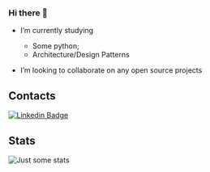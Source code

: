 ### Hi there 👋

- I’m currently studying
  - Some python;
  - Architecture/Design Patterns

- I’m looking to collaborate on any open source projects

## Contacts
[![Linkedin Badge](https://img.shields.io/badge/-LinkedIn-blue?style=flat-square&logo=Linkedin&logoColor=white)](https://www.linkedin.com/in/daniel-b-350621125/)

## Stats

![Just some stats](https://github-readme-stats.vercel.app/api/top-langs/?username=dnbtr&theme=dark)

<!--
**dnbtr/dnbtr** is a ✨ _special_ ✨ repository because its `README.md` (this file) appears on your GitHub profile.

Here are some ideas to get you started:

- 🤔 I’m looking for help with ...
- 💬 Ask me about ...
- 📫 How to reach me: ...
- 😄 Pronouns: ...
- ⚡ Fun fact: ...
-->
